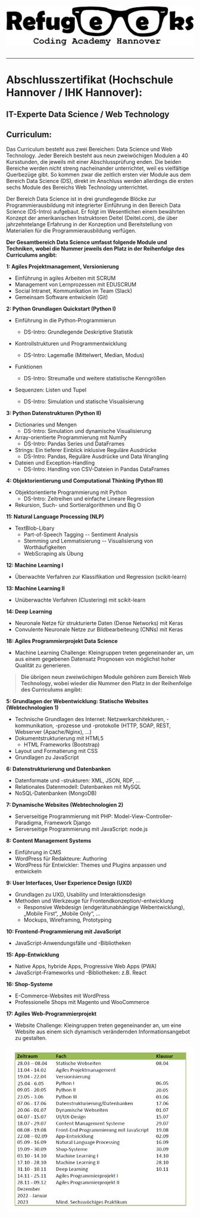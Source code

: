 
<div align="center">
  <img src="https://github.com/Bekircayir/Weiterbildung/blob/main/Images/Refugeeks.jpg" />
  
  <br>
  <br>
</div>

---
# Abschlusszertifikat (Hochschule Hannover / IHK Hannover): 

## IT-Experte Data Science / Web Technology 
## Curriculum:

Das Curriculum besteht aus zwei Bereichen: Data Science und Web Technology. Jeder Bereich besteht aus neun zweiwöchigen Modulen a 40 Kursstunden, die jeweils mit einer Abschlussprüfung enden. Die beiden Bereiche werden nicht streng nacheinander unterrichtet, weil es vielfältige Querbezüge gibt. So kommen zwar die zeitlich ersten vier Module aus dem Bereich Data Science (DS), direkt im Anschluss werden allerdings die ersten sechs Module des Bereichs Web Technology unterrichtet.

Der Bereich Data Science ist in drei grundlegende Blöcke zur Programmierausbildung mit integrierter Einführung in den Bereich Data Science (DS-Intro) aufgebaut. Er folgt im Wesentlichen einem bewährten Konzept der amerikanischen Instruktoren Deitel (Deitel.com), die über jahrzehntelange Erfahrung in der Konzeption und Bereitstellung von Materialien für die Programmierausbildung verfügen.

__Der Gesamtbereich Data Science umfasst folgende Module und Techniken, wobei die Nummer jeweils den Platz in der Reihenfolge des Curriculums angibt:__

__1: Agiles Projektmanagement, Versionierung__
-	Einführung in agiles Arbeiten mit SCRUM
-	Management von Lernprozessen mit EDUSCRUM
-	Social Intranet, Kommunikation im Team (Slack)
-	Gemeinsam Software entwickeln (Git) 

__2: Python Grundlagen Quickstart (Python I)__
-	Einführung in die Python-Programmierun

    -	DS-Intro: Grundlegende Deskriptive Statistik
-	Kontrollstrukturen und Programmentwicklung

    -	DS-Intro: Lagemaße (Mittelwert, Median, Modus)
-	Funktionen

    -	DS-Intro: Streumaße und weitere statistische Kenngrößen
-	Sequenzen: Listen und Tupel

    -	DS-Intro: Simulation und statische Visualisierung 

__3: Python Datenstrukturen (Python II)__
-	Dictionaries und Mengen
    -	DS-Intro: Simulation und dynamische Visualisierung
-	Array-orientierte Programmierung mit NumPy
    -	DS-Intro: Pandas Series und DataFrames
-	Strings: Ein tieferer Einblick inklusive Reguläre Ausdrücke
    -	DS-Intro: Pandas, Reguläre Ausdrücke und Data Wrangling
-	Dateien und Exception-Handling
    -	DS-Intro: Handling von CSV-Dateien in Pandas DataFrames

 
__4: Objektorientierung und Computational Thinking (Python III)__
-	Objektorientierte Programmierung mit Python
    -	DS-Intro: Zeitreihen und einfache Lineare Regression
-	Rekursion, Such- und Sortieralgorithmen und Big O

__11: Natural Language Processing (NLP)__
-	TextBlob-Libary
    -	Part-of-Speech Tagging
--	Sentiment Analysis
    -	Stemming und Lemmatisierung
--	Visualisierung von Worthäufigkeiten
    -	WebScraping als Übung

__12: Machine Learning I__
-	Überwachte Verfahren zur Klassifikation und Regression (scikit-learn) 

__13: Machine Learning II__
-	Unüberwachte Verfahren (Clustering) mit scikit-learn 

__14: Deep Learning__
-	Neuronale Netze für strukturierte Daten (Dense Networks) mit Keras
-	Convulente Neuronale Netze zur Bildbearbeiteung (CNNs) mit Keras 

__18: Agiles Programmierprojekt Data Science__
-	Machine Learning Challenge: Kleingruppen treten gegeneinander an, um aus einem gegebenen Datensatz Prognosen von möglichst hoher Qualität zu generieren.


>__Die übrigen neun zweiwöchigen Module gehören zum Bereich Web Technology, wobei wieder die Nummer den Platz in der Reihenfolge des Curriculums angibt:__




__5: Grundlagen der Webentwicklung: Statische Websites (Webtechnologien 1)__
-	Technische Grundlagen des Internet: Netzwerkarchitekturen, -kommunikation, -prozesse und -protokolle (HTTP, SOAP, REST, Webserver (Apache/Nginx), ...)
-	Dokumentstrukturierung mit HTML5
    -	HTML Frameworks (Bootstrap)
-	Layout und Formatierung mit CSS
-	Grundlagen zu JavaScript

__6: Datenstrukturierung und Datenbanken__
-	Datenformate und -strukturen: XML, JSON, RDF, ...
-	Relationales Datenmodell: Datenbanken mit MySQL
-	NoSQL-Datenbanken (MongoDB) 

__7: Dynamische Websites (Webtechnologien 2)__
-	Serverseitige Programmierung mit PHP: Model-View-Controller-Paradigma, Framework Django
-	Serverseitige Programmierung mit JavaScript: node.js 

__8: Content Management Systems__
-	Einführung in CMS
-	WordPress für Redakteure: Authoring
-	WordPress für Entwickler: Themes und Plugins anpassen und entwickeln
 

__9: User Interfaces, User Experience Design (UXD)__
-	Grundlagen zu UXD, Usability und Interaktionsdesign
-	Methoden und Werkzeuge für Frontendkonzeption/-entwicklung
    -	Responsive Webdesign (endgerätunabhängige Webentwicklung), „Mobile First“, „Mobile Only“, ...
    -	Mockups, Wireframing, Prototyping 

__10: Frontend-Programmierung mit JavaScript__
-	JavaScript-Anwendungsfälle und -Bibliotheken 

__15: App-Entwicklung__
-	Native Apps, hybride Apps, Progressive Web Apps (PWA)
-	JavaScript-Frameworks und -Bibliotheken: z.B. React 

__16: Shop-Systeme__
-	E-Commerce-Websites mit WordPress
-	Professionelle Shops mit Magento und WooCommerce 

__17: Agiles Web-Programmierprojekt__
-	Website Challenge: Kleingruppen treten gegeneinander an, um eine Website aus einem sich dynamisch verändernden Informationsangebot zu gestalten.


<div align="center">
  <img src="https://github.com/Bekircayir/Weiterbildung/blob/main/Images/Unsere%20Termine.JPG" />
</div>  
